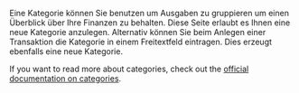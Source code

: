 Eine Kategorie können Sie benutzen um Ausgaben zu gruppieren um einen Überblick über Ihre Finanzen zu behalten. Diese Seite erlaubt es Ihnen eine neue Kategorie anzulegen. Alternativ können Sie beim Anlegen einer Transaktion die Kategorie in einem Freitextfeld eintragen. Dies erzeugt ebenfalls eine neue Kategorie.

If you want to read more about categories, check out the [official documentation on categories](https://docs.firefly-iii.org/concepts/categories).